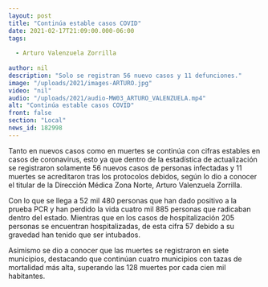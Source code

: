 ```yaml
---
layout: post
title: "Continúa estable casos COVID"
date: 2021-02-17T21:09:00.000-06:00
tags:
  
  - Arturo Valenzuela Zorrilla
  
author: nil
description: "Solo se registran 56 nuevo casos y 11 defunciones."
image: "/uploads/2021/images-ARTURO.jpg"
video: "nil"
audio: "/uploads/2021/audio-MW03_ARTURO_VALENZUELA.mp4"
alt: "Continúa estable casos COVID"
front: false
section: "Local"
news_id: 182998
---
```


Tanto en nuevos casos como en muertes se continúa con cifras estables en casos de coronavirus, esto ya que dentro de la estadística de actualización se registraron solamente 56 nuevos casos de personas infectadas y 11 muertes se acreditaron tras los protocolos debidos, según lo dio a conocer el titular de la Dirección Médica Zona Norte, Arturo Valenzuela Zorrilla.

Con lo que se llega a 52 mil 480 personas que han dado positivo a la prueba PCR y han perdido la vida cuatro mil 885 personas que radicaban dentro del estado. Mientras que en los casos de hospitalización 205 personas se encuentran hospitalizadas, de esta cifra 57 debido a su gravedad han tenido que ser intubados.

Asimismo se dio a conocer que las muertes se registraron en siete municipios, destacando que continúan cuatro municipios con tazas de mortalidad más alta, superando las 128 muertes por cada cien mil habitantes.